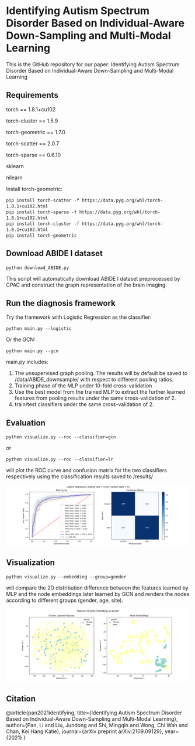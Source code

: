 # Identifying Autism Spectrum Disorder Based on Individual-Aware Down-Sampling and Multi-Modal Learning

This is the GitHub repository for our paper: Identifying Autism Spectrum Disorder Based on Individual-Aware Down-Sampling and Multi-Modal Learning

## Requirements

torch == 1.8.1+cu102

torch-cluster == 1.5.9

torch-geometric == 1.7.0

torch-scatter == 2.0.7

torch-sparse == 0.6.10

sklearn

nilearn



Install torch-geometric:

```
pip install torch-scatter -f https://data.pyg.org/whl/torch-1.8.1+cu102.html
pip install torch-sparse -f https://data.pyg.org/whl/torch-1.8.1+cu102.html
pip install torch-cluster -f https://data.pyg.org/whl/torch-1.8.1+cu102.html
pip install torch-geometric
```

## Download ABIDE I dataset

```
python download_ABIDE.py
```

This script will automatically download ABIDE I dataset preprocessed by CPAC and construct the graph representation of the brain imaging.

## Run the diagnosis framework

Try the framework with Logistic Regression as the classifier:

```
python main.py --logistic
```

Or the GCN:

```
python main.py --gcn
```

main.py includes:

1. The unsupervised graph pooling. The results will by default be saved to /data/ABIDE_downsample/ with respect to different pooling ratios.
2. Training phase of the MLP under 10-fold cross-validation
3. Use the best model from the trained MLP to extract the further learned features from pooling results under the same cross-validation of 2.
4. train/test classifiers under the same cross-validation of 2.

## Evaluation

```
python visualize.py --roc --classifier=gcn
```

or 

```
python visualize.py --roc --classifier=lr
```

will plot the ROC curve and confusion matrix for the two classifiers respectively using the classification results saved to /results/

![image-roc](roc.png)

## Visualization

```
python visualize.py --embedding --group=gender
```

will compare the 2D distribution difference between the features learned by MLP and the node embeddings later learned by GCN and renders the nodes according to different groups (gender, age, site).

![image-embedding](embedding.png)

## Citation

@article{pan2021identifying,
  title={Identifying Autism Spectrum Disorder Based on Individual-Aware Down-Sampling and Multi-Modal Learning},
  author={Pan, Li and Liu, Jundong and Shi, Mingqin and Wong, Chi Wah and Chan, Kei Hang Katie},
  journal={arXiv preprint arXiv:2109.09129},
  year={2021}
}
